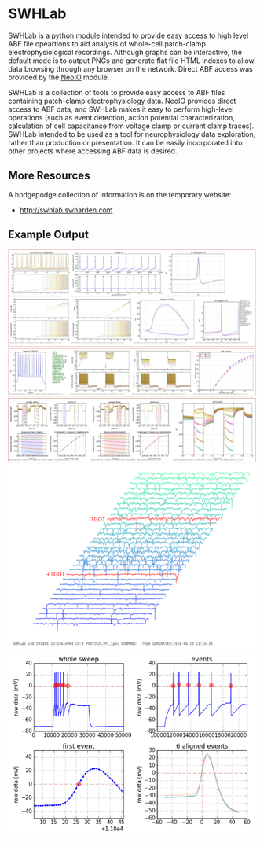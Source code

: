 # SWHLab
SWHLab is a python module intended to provide easy access to high level ABF file opeartions to aid analysis of whole-cell patch-clamp electrophysiological recordings. Although graphs can be interactive, the default mode is to output PNGs and generate flat file HTML indexes to allow data browsing through any browser on the network. Direct ABF access was provided by the  [NeoIO](https://pythonhosted.org/neo/io.html) module.

SWHLab is a collection of tools to provide easy access
to ABF files containing patch-clamp electrophysiology data. NeoIO provides
direct access to ABF data, and SWHLab makes it easy to perform high-level
operations (such as event detection, action potential characterization,
calculation of cell capacitance from voltage clamp or current clamp traces).
SWHLab intended to be used as a tool for neurophysiology data exploration, 
rather than production or presentation. It can be easily incorporated into
other projects where accessing ABF data is desired.

## More Resources
A hodgepodge collection of information is on the temporary website:
* http://swhlab.swharden.com

## Example Output
![screenshot](doc/screenshot1.jpg)
![screenshot](doc/screenshot2.jpg)
![screenshot](doc/screenshot3.jpg)
![screenshot](doc/screenshot4.png)
![screenshot](doc/screenshot5.png)
